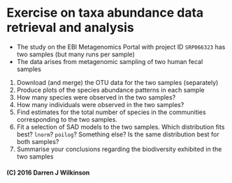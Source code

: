 # Exercise on taxa abundance data retrieval and analysis

* The study on the EBI Metagenomics Portal with project ID `SRP066323` has two samples (but many runs per sample)
* The data arises from metagenomic sampling of two human fecal samples

1. Download (and merge) the OTU data for the two samples (separately)
2. Produce plots of the species abundance patterns in each sample
3. How many species were observed in the two samples?
4. How many individuals were observed in the two samples?
5. Find estimates for the total number of species in the communities corresponding to the two samples.
6. Fit a selection of SAD models to the two samples. Which distribution fits best? `lnorm`? `poilog`? Something else? Is the same distribution best for both samples?
7. Summarise your conclusions regarding the biodiversity exhibited in the two samples



#### (C) 2016 Darren J Wilkinson

